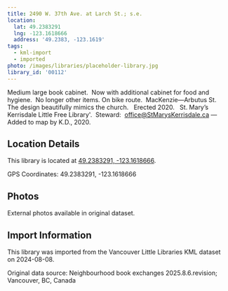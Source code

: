 ```yaml
---
title: 2490 W. 37th Ave. at Larch St.; s.e.
location:
  lat: 49.2383291
  lng: -123.1618666
  address: '49.2383, -123.1619'
tags:
  - kml-import
  - imported
photo: /images/libraries/placeholder-library.jpg
library_id: '00112'
---
```

Medium large book cabinet.  
Now with additional cabinet for food and hygiene.  No longer other items.
On bike route.  MacKenzie—Arbutus St.
The design beautifully mimics the church.  
Erected 2020.  
St. Mary’s Kerrisdale Little Free Library'.  Steward:  office@StMarysKerrisdale.ca
—Added to map by K.D., 2020.

 

## Location Details

This library is located at [49.2383291, -123.1618666](https://www.google.com/maps?q=49.2383291,-123.1618666).

GPS Coordinates: 49.2383291, -123.1618666

## Photos

External photos available in original dataset.

## Import Information

This library was imported from the Vancouver Little Libraries KML dataset on 2024-08-08.

Original data source: Neighbourhood book exchanges 2025.8.6.revision; Vancouver, BC, Canada
